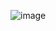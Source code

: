 
![image](https://user-images.githubusercontent.com/98710900/203857335-df22d718-5772-4e12-88e9-1c3b3f38d4d0.png)

